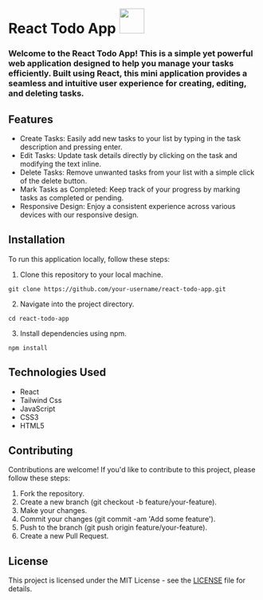 # React Todo App <img src="https://cdn-icons-png.flaticon.com/128/9099/9099168.png" width="50" height="50" />
### Welcome to the React Todo App! This is a simple yet powerful web application designed to help you manage your tasks efficiently. Built using React, this mini application provides a seamless and intuitive user experience for creating, editing, and deleting tasks.

## Features
 - Create Tasks: Easily add new tasks to your list by typing in the task description and pressing enter.
 - Edit Tasks: Update task details directly by clicking on the task and modifying the text inline.
 - Delete Tasks: Remove unwanted tasks from your list with a simple click of the delete button.
 - Mark Tasks as Completed: Keep track of your progress by marking tasks as completed or pending.
 - Responsive Design: Enjoy a consistent experience across various devices with our responsive design.
## Installation
To run this application locally, follow these steps:
1. Clone this repository to your local machine.
```
git clone https://github.com/your-username/react-todo-app.git
```
2. Navigate into the project directory.
```
cd react-todo-app
```
3. Install dependencies using npm.
```
npm install
```
## Technologies Used
 - React
 - Tailwind Css
 - JavaScript
 - CSS3
 - HTML5

## Contributing
Contributions are welcome! If you'd like to contribute to this project, please follow these steps:

1. Fork the repository.
2. Create a new branch (git checkout -b feature/your-feature).
3. Make your changes.
4. Commit your changes (git commit -am 'Add some feature').
5. Push to the branch (git push origin feature/your-feature).
6. Create a new Pull Request.
   
## License
This project is licensed under the MIT License - see the [LICENSE](https://github.com/cc-Mehdi/React-ToDo/blob/main/LICENSE) file for details.
